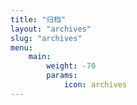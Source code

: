 ```yaml
---
title: "归档"
layout: "archives"
slug: "archives"
menu:
    main:
        weight: -70
        params:
            icon: archives
---
```

